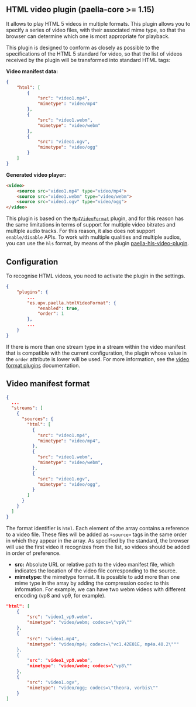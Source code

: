 ## HTML video plugin (paella-core >= 1.15)

It allows to play HTML 5 videos in multiple formats. This plugin allows you to specify a series of video files, with their associated mime type, so that the browser can determine which one is most appropriate for playback.

This plugin is designed to conform as closely as possible to the specifications of the HTML 5 standard for video, so that the list of videos received by the plugin will be transformed into standard HTML tags:

**Video manifest data:**

```json
{
    "html": [
        {
            "src": "video1.mp4",
            "mimetype": "video/mp4"
        },
        {
            "src": "video1.webm",
            "mimetype": "video/webm"
        },
        {
            "src": "video1.ogv",
            "mimetype": "video/ogg"
        }
    ]
}
```

**Generated video player:**

```html
<video>
    <source src="video1.mp4" type="video/mp4">
    <source src="video1.webm" type="video/webm">
    <source src="video1.ogv" type="video/ogg">
</video>
```

This plugin is based on the [`Mp4VideoFormat`](mp4_video_plugin.md) plugin, and for this reason has the same limitations in terms of support for multiple video bitrates and multiple audio tracks. For this reason, it also does not support `enable/disable` APIs. To work with multiple qualities and multiple audios, you can use the `hls` format, by means of the plugin [paella-hls-video-plugin](https://githjub.com/polimediaupv/paella-hls-video-plugin).


## Configuration

To recognise HTML videos, you need to activate the plugin in the settings.

```json
{
    "plugins": {
        ...
        "es.upv.paella.htmlVideoFormat": {
            "enabled": true,
            "order": 1
        },
        ...
    }
}
```

If there is more than one stream type in a stream within the video manifest that is compatible with the current configuration, the plugin whose value in the `order` attribute is lower will be used. For more information, see the [video format plugins](video_plugins.md) documentation.


## Video manifest format

```json
{
  ...
  "streams": [
    {
      "sources": {
        "html": [
          {
            "src": "video1.mp4",
            "mimetype": "video/mp4",
          },
          {
            "src": "video1.webm",
            "mimetype": "video/webm",
          },
          {
            "src": "video1.ogv",
            "mimetype": "video/ogg",
          }
        ]
      }
    }
  ]
}
```



The format identifier is `html`. Each element of the array contains a reference to a video file. These files will be added as `<source>` tags in the same order in which they appear in the array. As specified by the standard, the browser will use the first video it recognizes from the list, so videos should be added in order of preference.

- **src:** Absolute URL or relative path to the video manifest file, which indicates the location of the video file corresponding to the source.
- **mimetype:** the mimetype format. It is possible to add more than one mime type in the array by adding the compression codec to this information. For example, we can have two webm videos with different encoding (vp8 and vp9, for example).

```json
"html": [
    {
        "src": "video1_vp9.webm",
        "mimetype": "video/webm; codecs=\"vp9\""
    },
    {
        "src": "video1.mp4",
        "mimetype": "video/mp4; codecs=\"vc1.42E01E, mp4a.40.2\"""
    },
    {
        "src": "video1_vp8.webm",
        "mimetype": "video/webm; codecs=\"vp8\""
    },
    {
        "src": "video1.ogv",
        "mimetype": "video/ogg; codecs=\"theora, vorbis\""
    }
]
```